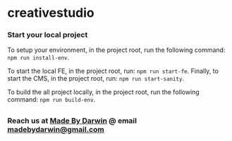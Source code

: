 # creativestudio

### Start your local project

To setup your environment, in the project root, run the following command: `npm run install-env`.

To start the local FE, in the project root, run: `npm run start-fe`.
Finally, to start the CMS, in the project root, run: `npm run start-sanity`.

To build the all project locally, in the project root, run the following command: `npm run build-env`.

##

### Reach us at [Made By Darwin](https://madebydarwin.vercel.app/) @ email madebydarwin@gmail.com
